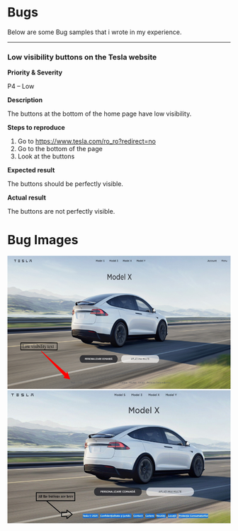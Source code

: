 # Bugs

Below are some Bug samples that i wrote in my experience.

-----------------

### Low visibility buttons on the Tesla website

**Priority & Severity**

P4 – Low

**Description**

The buttons at the bottom of the home page have low visibility.

**Steps to reproduce**
1.  Go to https://www.tesla.com/ro_ro?redirect=no
2.  Go to the bottom of the page
3. Look at the buttons

**Expected result**

The buttons should be perfectly visible.

**Actual result** 

The buttons are not perfectly visible.
# Bug Images
<img src="Bug Images/Tesla Bug image 1.png" witdh="100" height="300" >      <img src="Bug Images/Tesla Bug image 2.jpg" witdh="300" height="300" >
